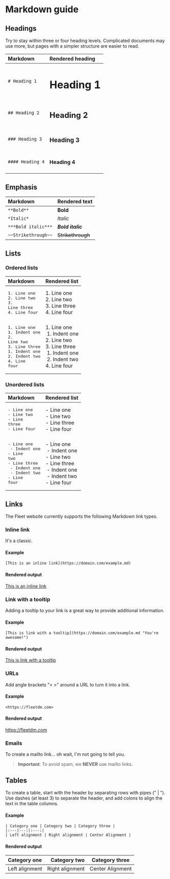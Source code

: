 # Markdown guide

## Headings

Try to stay within three or four heading levels. Complicated documents may use more, but pages with a simpler structure are easier to read.

| Markdown | Rendered heading |
|:--------------------|:-----------------------------|
| `# Heading 1` | <h1>Heading 1</h1> |
| `## Heading 2` | <h2>Heading 2</h2> |
| `### Heading 3` | <h3>Heading 3</h3> |
| `#### Heading 4` | <h4>Heading 4</h4> |

## Emphasis

| Markdown | Rendered text |
|:--------------------|:-----------------------------|
| `**Bold**` | <strong>Bold</strong> |
| `*Italic*` | <em>Italic</em> |
| `***Bold italic***` | <em><strong>Bold italic</strong></em> |
| `~~Strikethrough~~` | <s>Strikethrough</s> |

## Lists

### Ordered lists

| Markdown | Rendered list |
|:-------------|:-----------------------------|
| <pre>1. Line one<br>2. Line two  <br>3. Line three<br>4. Line four</pre> | 1. Line one<br>2. Line two<br> 3. Line three<br>4. Line four |
| <pre>1. Line one<br>1. Indent one<br>2. Line two<br>3. Line three<br>1. Indent one<br>2. Indent two<br>4. Line four</pre> | 1. Line one<br>&nbsp;1. Indent one<br>2. Line two<br>3. Line three<br>&nbsp;1. Indent one<br>&nbsp;2. Indent two<br>4. Line four |

### Unordered lists

| Markdown | Rendered list |
|:-------------|:-----------------------------|
| <pre>- Line one<br>- Line two  <br>- Line three<br>- Line four</pre> | - Line one<br>- Line two<br>- Line three<br>- Line four |
| <pre>- Line one<br> - Indent one<br>- Line two<br>- Line three<br> - Indent one<br> - Indent two<br>- Line four</pre> | - Line one<br>&nbsp;- Indent one<br>- Line two<br>- Line three<br>&nbsp;- Indent one<br>&nbsp;- Indent two<br>- Line four |

## Links

The Fleet website currently supports the following Markdown link types.

### Inline link

It's a classic.

#### Example

`[This is an inline link](https://domain.com/example.md)`

#### Rendered output

[This is an inline link](https://domain.com/example.md)

### Link with a tooltip

Adding a tooltip to your link is a great way to provide additional information.

#### Example

`[This is link with a tooltip](https://domain.com/example.md "You're awesome!")`

#### Rendered output

[This is link with a tooltip](https://domain.com/example.md "You're awesome!")

### URLs

Add angle brackets "< >" around a URL to turn it into a link.

#### Example

`<https://fleetdm.com>`

#### Rendered output

<https://fleetdm.com>

### Emails

To create a mailto link... oh wait, I'm not going to tell you.

> **Important**: To avoid spam, we **NEVER** use mailto links.

## Tables

To create a table, start with the header by separating rows with pipes (" | ").
Use dashes (at least 3) to separate the header, and add colons to align the text in the table columns.

#### Example

```
| Category one | Category two | Category three |
|:---|---:|:---:|
| Left alignment | Right alignment | Center Alignment |
```

#### Rendered output

| Category one | Category two | Category three |
|:---|---:|:---:|
| Left alignment | Right alignment | Center Alignment |

<meta name="maintainedBy" value="mike-j-thomas">
<meta name="title" value="Markdown-guide">